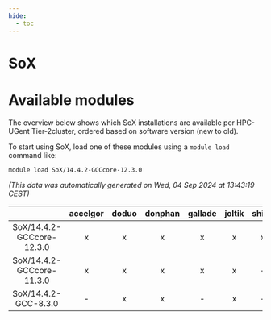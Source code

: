 ```yaml
---
hide:
  - toc
---
```


SoX
===

# Available modules


The overview below shows which SoX installations are available per HPC-UGent Tier-2cluster, ordered based on software version (new to old).

To start using SoX, load one of these modules using a `module load` command like:

```shell
module load SoX/14.4.2-GCCcore-12.3.0
```

*(This data was automatically generated on Wed, 04 Sep 2024 at 13:43:19 CEST)*  

| |accelgor|doduo|donphan|gallade|joltik|shinx|skitty|
| :---: | :---: | :---: | :---: | :---: | :---: | :---: | :---: |
|SoX/14.4.2-GCCcore-12.3.0|x|x|x|x|x|x|x|
|SoX/14.4.2-GCCcore-11.3.0|x|x|x|x|x|-|x|
|SoX/14.4.2-GCC-8.3.0|-|x|x|-|x|-|x|
